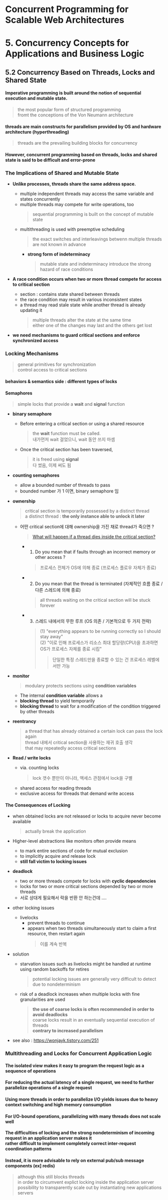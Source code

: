 # Concurrent Programming for Scalable Web Architectures  
# 5. Concurrency Concepts for Applications and Business Logic  

## 5.2 Concurrency Based on Threads, Locks and Shared State  

#### Imperative programming is built around the notion of sequential execution and mutable state.  
> the most popular form of structured programming  
> fromt the conceptions of the Von Neumann architecture  

#### threads are main constructs for parallelism provided by OS and hardware architecture (hyperthreading)  
> threads are the prevailing building blocks for concurrency  

#### However, concurrent programming based on threads, locks and shared state is said to be difficult and error-prone

### The Implications of Shared and Mutable State  

* **Unlike processes, threads share the same address space.**  
  * multiple independent threads may access the same variable and states concurrently  
  * multiple threads may compete for write operations, too  
    > sequential programming is built on the concept of mutable state  
  * multithreading is used with preemptive scheduling  
    > the exact switches and interleavings betwenn multiple threads are not known in advance  
    * **strong form of indeterminacy**  
      > mutable state and indeterminacy introduce the strong hazard of race conditions  
    
* **A race condition occurs when two or more thread compete for access to critical section**  
  * section : contains state shared between threads  
  * the race condition may result in various inconsistent states  
  * a thread may read stale state while another thread is already updating it  
    > multiple threads alter the state at the same time  
    > either one of the changes may last and the others get lost  
  
* **we need mechanisms to guard critical sections and enforce synchronized access**  

### Locking Mechanisms  
> general primitives for synchronization  
> control access to critical sections  

#### behaviors & semantics side : different types of locks  

#### Semaphores  
> simple locks that provide a **wait** and **signal** function  
* **binary semaphore**  
  * Before entering a critical section or using a shared resource  
    > the **wait** function must be called.  
    > 내가먼저 wait 걸었으니, wait 동안 쓰지 마셈  
  * Once the critical section has been traversed,  
    > it is freed using **signal**  
    > 다 썼음, 이제 써도 됨  
  
* **counting semaphores**  
  * allow a bounded number of threads to pass  
  * bounded number 가 1 이면, binary semaphore 임  
  
* **ownership**  
  > critical section is temporarily possessed by a distinct thread  
  > a distinct thread : **the only instance able to unlock it later**  
  * 어떤 critical section에 대해 ownership을 가진 채로 thread가 죽으면 ?  
    > [What will happen if a thread dies inside the critical section?
](https://stackoverflow.com/questions/19069877/what-will-happen-if-a-thread-dies-inside-the-critical-section)    
    * 1) Do you mean that if faults through an incorrect memory or other access ?  
      > 프로세스 전체가 OS에 의해 종료 (프로세스 플로우 자체가 종료)  
    * 2) Do you mean that the thread is terminated (자체적인 흐름 종료 / 다른 스레드에 의해 종료)  
      > all threads waiting on the critical section will be stuck forever  
    * 3) 스레드 내에서의 무한 루프 (OS 의존 / 기본적으로 두 가지 전략)  
      > (1) "everything appears to be running correctly so I should stay away"  
      > (2) "이로 인해 프로세스가 리소스 최대 할당량(CPU)을 초과하면 OS가 프로세스 자체를 종료 시킴"  
        >> 단일한 특정 스레드만을 종료할 수 있는 건 프로세스 레벨에서만 가능  
      
* **monitor**  
  > modulary protects sections using **condition variables**  
  * The internal **condition variable** allows a  
  * **blocking thread** to yield temporarily  
  * **blocking thread** to wait for a modification of the condition triggered by other threads  
  
* **reentrancy**  
  > a thread that has already obtained a certain lock can pass the lock again  
  > thread 내에서 critical section을 사용하는 재귀 호출 생각  
  > that may repeatedly access critical sections  
  
* **Read / write locks**  
  * via. counting locks  
    > lock 갯수 뿐만이 아니라, 액세스 관점에서 lock을 구별  
  * shared access for reading threads  
  * exclusive access for threads that demand write access  
  

#### The Consequences of Locking  
* when obtained locks are not released or locks to acquire never become available  
  > actually break the application  

* Higher-level abstractions like monitors often provide means  
  * to mark entire sections of code for mutual exclusion  
  * to implicitly acquire and release lock  
  * **still fall victim to locking issues**  
  
* **deadlock**  
  * two or more threads compete for locks with **cyclic dependencies**  
  * locks for two or more critical sections depended by two or more threads  
  * 서로 상대게 필요해서 락을 반환 안 하는건데 ....  
  
* other locking issues  
  * livelocks  
    * prevent threads to continue  
    * appears when two threads simultaneously start to claim a first resource, then restart again    
      > 이를 계속 반복  

* solution  
  * starvation issues such as livelocks might be handled at runtime using random backoffs for retires  
    > potential locking issues are generally very difficult to detect due to nondeterminism  
  * risk of a deadlock increases when multiple locks with fine granularities are used  
    > **the use of coarse locks is often recommended in order to avoid deadlocks**  
    > coarse locks result in an eventually sequential execution of threads  
    > **contrary to increased parallelism**  
    
* see also : https://wonjayk.tistory.com/251  


### Multithreading and Locks for Concurrent Application Logic  

#### The isolated view makes it easy to program the request logic as a sequence of operations  

#### For reducing the actual latency of a single request, we need to further parallelize operations of a single request  

#### Using more threads in order to parallelize I/O yields issues due to heavy context switching and high memory consumption  

#### For I/O-bound operations, parallelizing with many threads does not scale well  

**The difficulties of locking and the strong nondeterminism of incoming request in an application server makes it**  
**rather difficult to implement completely correct inter-request coordination patterns**  

#### Instead, it is more advisable to rely on external pub/sub message components (ex] redis)  
> although this still blocks threads  
> in order to circumvent explict locking inside the application server  
> possibility to transparently scale out by instantiating new applications servers  



#### 



